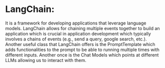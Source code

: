 # LangChain:
It is a framework for developing applications that leverage language models. LangChain allows for chaining multiple events together to build an application which is crucial in application development which typically involves a chains of events (e.g., send a query, google search, etc.). Another useful class that LangChain offers is the PromptTemplate which adds functionalities to the prompt to be able to running multiple times with different inputs. Another once is the Chat Models which points at different LLMs allowing us to interact with them.